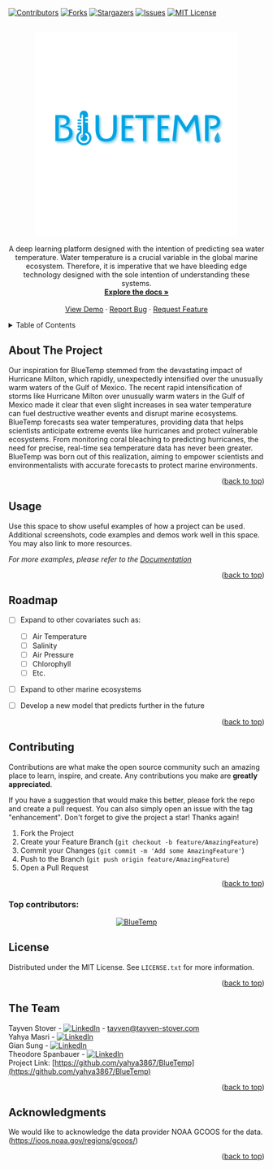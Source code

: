 <!-- Improved compatibility of back to top link: See: https://github.com/othneildrew/Best-README-Template/pull/73 -->
<a id="readme-top"></a>
<!--
*** Thanks for checking out the Best-README-Template. If you have a suggestion
*** that would make this better, please fork the repo and create a pull request
*** or simply open an issue with the tag "enhancement".
*** Don't forget to give the project a star!
*** Thanks again! Now go create something AMAZING! :D
-->



<!-- PROJECT SHIELDS -->
<!--
*** I'm using markdown "reference style" links for readability.
*** Reference links are enclosed in brackets [ ] instead of parentheses ( ).
*** See the bottom of this document for the declaration of the reference variables
*** for contributors-url, forks-url, etc. This is an optional, concise syntax you may use.
*** https://www.markdownguide.org/basic-syntax/#reference-style-links
-->
[![Contributors][contributors-shield]][contributors-url]
[![Forks][forks-shield]][forks-url]
[![Stargazers][stars-shield]][stars-url]
[![Issues][issues-shield]][issues-url]
[![MIT License][license-shield]][license-url]



<!-- PROJECT LOGO -->
<br />
<div align="center">
  <a href="https://github.com/yahya3867/BlueTemp/blob/main/static/images/new_logo.png">
    <img src="https://github.com/yahya3867/BlueTemp/blob/main/static/images/new_logo.png"  style="height: 400px" alt="BlueTemp"  />
  </a>
</div>


  <p align="center">
    A deep learning platform designed with the intention of predicting sea water temperature. Water temperature is a crucial variable in the global marine ecosystem. Therefore, it is imperative that we have bleeding edge technology designed with the sole intention of understanding these systems.
    <br />
    <a href="https://github.com/yahya3867/BlueTemp"><strong>Explore the docs »</strong></a>
    <br />
    <br />
    <a href="https://github.com/yahya3867/BlueTemp">View Demo</a>
    ·
    <a href="https://github.com/yahya3867/BlueTemp/issues/new?labels=bug&template=bug-report---.md">Report Bug</a>
    ·
    <a href="https://github.com/yahya3867/BlueTemp/issues/new?labels=enhancement&template=feature-request---.md">Request Feature</a>
  </p>
</div>



<!-- TABLE OF CONTENTS -->
<details>
  <summary>Table of Contents</summary>
  <ol>
    <li>
      <a href="#about-the-project">About The Project</a>
    </li>
    <li><a href="#usage">Usage</a></li>
    <li><a href="#roadmap">Roadmap</a></li>
    <li><a href="#contributing">Contributing</a></li>
    <li><a href="#license">License</a></li>
    <li><a href="#acknowledgments">Acknowledgments</a></li>
  </ol>
</details>


<!-- ABOUT THE PROJECT -->
## About The Project

Our inspiration for BlueTemp stemmed from the devastating impact of Hurricane Milton, which rapidly, unexpectedly intensified over the unusually warm waters of the Gulf of Mexico. The recent rapid intensification of storms like Hurricane Milton over unusually warm waters in the Gulf of Mexico made it clear that even slight increases in sea water temperature can fuel destructive weather events and disrupt marine ecosystems. BlueTemp forecasts sea water temperatures, providing data that helps scientists anticipate extreme events like hurricanes and protect vulnerable ecosystems. From monitoring coral bleaching to predicting hurricanes, the need for precise, real-time sea temperature data has never been greater. BlueTemp was born out of this realization, aiming to empower scientists and environmentalists with accurate forecasts to protect marine environments.





<p align="right">(<a href="#readme-top">back to top</a>)</p>



<!-- USAGE EXAMPLES -->
## Usage

Use this space to show useful examples of how a project can be used. Additional screenshots, code examples and demos work well in this space. You may also link to more resources.

_For more examples, please refer to the [Documentation](https://example.com)_

<p align="right">(<a href="#readme-top">back to top</a>)</p>



<!-- ROADMAP -->
## Roadmap

- [ ] Expand to other covariates such as:
  - [ ] Air Temperature
  - [ ] Salinity
  - [ ] Air Pressure
  - [ ] Chlorophyll
  - [ ] Etc.
- [ ] Expand to other marine ecosystems
- [ ] Develop a new model that predicts further in the future



<p align="right">(<a href="#readme-top">back to top</a>)</p>



<!-- CONTRIBUTING -->
## Contributing

Contributions are what make the open source community such an amazing place to learn, inspire, and create. Any contributions you make are **greatly appreciated**.

If you have a suggestion that would make this better, please fork the repo and create a pull request. You can also simply open an issue with the tag "enhancement".
Don't forget to give the project a star! Thanks again!

1. Fork the Project
2. Create your Feature Branch (`git checkout -b feature/AmazingFeature`)
3. Commit your Changes (`git commit -m 'Add some AmazingFeature'`)
4. Push to the Branch (`git push origin feature/AmazingFeature`)
5. Open a Pull Request

<p align="right">(<a href="#readme-top">back to top</a>)</p>

### Top contributors:

<div align="center">
  <a href="https://github.com/yahya3867/BlueTemp/blob/main/static/images/group_photo.JPG">
    <img src="https://github.com/yahya3867/BlueTemp/blob/main/static/images/group_photo.JPG"  style="height: 400px" alt="BlueTemp"  />
  </a>
</div>


<!-- LICENSE -->
## License

Distributed under the MIT License. See `LICENSE.txt` for more information.

<p align="right">(<a href="#readme-top">back to top</a>)</p>



<!-- CONTACT -->
## The Team

Tayven Stover - [![LinkedIn][linkedin-shield]][linkedin-url-t] - tayven@tayven-stover.com  
Yahya Masri - [![LinkedIn][linkedin-shield]][linkedin-url-y]  
Gian Sung - [![LinkedIn][linkedin-shield]][linkedin-url-g]  
Theodore Spanbauer - [![LinkedIn][linkedin-shield]][linkedin-url-theo]  
Project Link: [https://github.com/yahya3867/BlueTemp](https://github.com/yahya3867/BlueTemp)
<p align="right">(<a href="#readme-top">back to top</a>)</p>



<!-- ACKNOWLEDGMENTS -->
## Acknowledgments

We would like to acknowledge the data provider NOAA GCOOS for the data. (https://ioos.noaa.gov/regions/gcoos/)

<p align="right">(<a href="#readme-top">back to top</a>)</p>



<!-- MARKDOWN LINKS & IMAGES -->
<!-- https://www.markdownguide.org/basic-syntax/#reference-style-links -->
[contributors-shield]: https://img.shields.io/github/contributors/yahya3867/BlueTemp.svg?style=for-the-badge
[contributors-url]: https://github.com/yahya3867/BlueTemp/graphs/contributors
[forks-shield]: https://img.shields.io/github/forks/yahya3867/BlueTemp.svg?style=for-the-badge
[forks-url]: https://github.com/yahya3867/BlueTemp/network/members
[stars-shield]: https://img.shields.io/github/stars/yahya3867/BlueTemp.svg?style=for-the-badge
[stars-url]: https://github.com/yahya3867/BlueTemp/stargazers
[issues-shield]: https://img.shields.io/github/issues/yahya3867/BlueTemp.svg?style=for-the-badge
[issues-url]: https://github.com/yahya3867/BlueTemp/issues
[license-shield]: https://img.shields.io/github/license/yahya3867/BlueTemp.svg?style=for-the-badge
[license-url]: https://github.com/yahya3867/BlueTemp/blob/master/LICENSE.txt
[linkedin-shield]: https://img.shields.io/badge/-LinkedIn-black.svg?style=for-the-badge&logo=linkedin&colorB=555
[linkedin-url-t]: https://www.linkedin.com/in/tayven-stover-8bb62a268/
[linkedin-url-y]: https://www.linkedin.com/in/yahya-masri
[linkedin-url-g]: https://www.linkedin.com/in/jglsung/
[linkedin-url-theo]: https://www.linkedin.com/in/theodore-spanbauer-9b7313253/
[product-screenshot]: https://github.com/yahya3867/BlueTemp/blob/main/static/images/new_logo.png



[python]: https://github.com/yahya3867/BlueTemp/blob/main/static/images/builtwith_logos/python.svg
[python-url]: https://www.python.org/
[React.js]: https://img.shields.io/badge/React-20232A?style=for-the-badge&logo=react&logoColor=61DAFB
[React-url]: https://reactjs.org/
[Vue.js]: https://img.shields.io/badge/Vue.js-35495E?style=for-the-badge&logo=vuedotjs&logoColor=4FC08D
[Vue-url]: https://vuejs.org/
[Angular.io]: https://img.shields.io/badge/Angular-DD0031?style=for-the-badge&logo=angular&logoColor=white
[Angular-url]: https://angular.io/
[Svelte.dev]: https://img.shields.io/badge/Svelte-4A4A55?style=for-the-badge&logo=svelte&logoColor=FF3E00
[Svelte-url]: https://svelte.dev/
[Laravel.com]: https://img.shields.io/badge/Laravel-FF2D20?style=for-the-badge&logo=laravel&logoColor=white
[Laravel-url]: https://laravel.com
[Bootstrap.com]: https://img.shields.io/badge/Bootstrap-563D7C?style=for-the-badge&logo=bootstrap&logoColor=white
[Bootstrap-url]: https://getbootstrap.com
[JQuery.com]: https://img.shields.io/badge/jQuery-0769AD?style=for-the-badge&logo=jquery&logoColor=white
[JQuery-url]: https://jquery.com 
